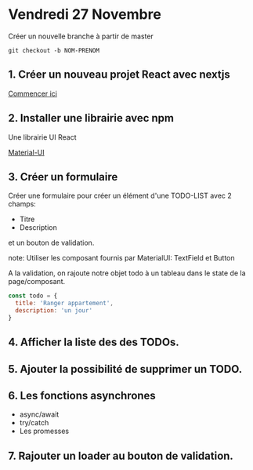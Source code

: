 # Vendredi 27 Novembre

Créer un nouvelle branche à partir de master

```git checkout -b NOM-PRENOM```

## 1. Créer un nouveau projet React avec nextjs

[Commencer ici](https://nextjs.org/docs/getting-started)

## 2. Installer une librairie avec npm

Une librairie UI React

[Material-UI](https://material-ui.com/)

## 3. Créer un formulaire

Créer une formulaire pour créer un élément d'une TODO-LIST avec 2 champs:
* Titre
* Description

et un bouton de validation.

note: Utiliser les composant fournis par MaterialUI: TextField et Button

A la validation, on rajoute notre objet todo à un tableau dans le state de la page/composant.

```javascript
const todo = {
  title: 'Ranger appartement',
  description: 'un jour'
}
```

## 4. Afficher la liste des des TODOs.
## 5. Ajouter la possibilité de supprimer un TODO.

## 6. Les fonctions asynchrones
- async/await
- try/catch
- Les promesses

## 7. Rajouter un loader au bouton de validation.